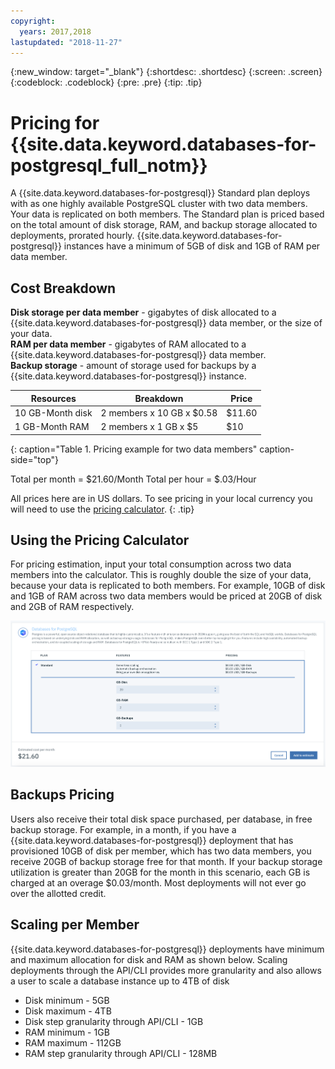 ```yaml
---
copyright:
  years: 2017,2018
lastupdated: "2018-11-27"
---
```


{:new_window: target="_blank"}
{:shortdesc: .shortdesc}
{:screen: .screen}
{:codeblock: .codeblock}
{:pre: .pre}
{:tip: .tip}



# Pricing for {{site.data.keyword.databases-for-postgresql_full_notm}} 

A {{site.data.keyword.databases-for-postgresql}} Standard plan deploys with as one highly available PostgreSQL cluster with two data members. Your data is replicated on both members. The Standard plan is priced based on the total amount of disk storage, RAM, and backup storage allocated to deployments, prorated hourly. {{site.data.keyword.databases-for-postgresql}} instances have a minimum of 5GB of disk and 1GB of RAM per data member.

## Cost Breakdown

**Disk storage per data member** - gigabytes of disk allocated to a {{site.data.keyword.databases-for-postgresql}} data member, or the size of your data.  
**RAM per data member** - gigabytes of RAM allocated to a {{site.data.keyword.databases-for-postgresql}} data member.  
**Backup storage** - amount of storage used for backups by a {{site.data.keyword.databases-for-postgresql}} instance. 

Resources | Breakdown | Price
-------|-------|-------
10 GB-Month disk | 2 members x 10 GB x $0.58 | $11.60
1 GB-Month RAM | 2 members x 1 GB  x $5 | $10
{: caption="Table 1. Pricing example for two data members" caption-side="top"}

Total per month = $21.60/Month
Total per hour = $.03/Hour

All prices here are in US dollars. To see pricing in your local currency you will need to use the [pricing calculator](https://{DomainName}/pricing/configure/service/databases-for-postgresql).
{: .tip}


## Using the Pricing Calculator

For pricing estimation, input your total consumption across two data members into the calculator. This is roughly double the size of your data, because your data is replicated to both members. For example, 10GB of disk and 1GB of RAM across two data members would be priced at 20GB of disk and 2GB of RAM respectively. 

![Pricing calculator estimation with 10GB of disk and 1GB of RAM, per member](images/pricing-calc.png)

## Backups Pricing

Users also receive their total disk space purchased, per database, in free backup storage. For example, in a month, if you have a {{site.data.keyword.databases-for-postgresql}} deployment that has provisioned 10GB of disk per member, which has two data members, you receive 20GB of backup storage free for that month. If your backup storage utilization is greater than 20GB for the month in this scenario, each GB is charged at an overage $0.03/month. Most deployments will not ever go over the allotted credit.

## Scaling per Member

{{site.data.keyword.databases-for-postgresql}} deployments have minimum and maximum allocation for disk and RAM as shown below. Scaling deployments through the API/CLI provides more granularity and also allows a user to scale a database instance up to 4TB of disk
- Disk minimum - 5GB
- Disk maximum - 4TB
- Disk step granularity through API/CLI - 1GB
- RAM minimum - 1GB
- RAM maximum - 112GB
- RAM step granularity through API/CLI - 128MB